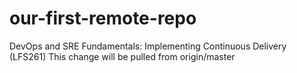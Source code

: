 # our-first-remote-repo
DevOps and SRE Fundamentals: Implementing Continuous Delivery (LFS261)
This change will be pulled from origin/master
